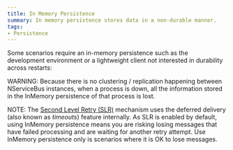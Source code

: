 ```yaml
---
title: In Memory Persistence
summary: In memory persistence stores data in a non-durable manner.
tags: 
- Persistence
---
```


Some scenarios require an in-memory persistence such as the development environment or a lightweight client not interested in durability across restarts:

<!-- import ConfiguringInMemory -->

WARNING: Because there is no clustering / replication happening between NServiceBus instances, when a process is down, all the information stored in the InMemory persistence of that process is lost.

NOTE: The [Second Level Retry (SLR)](/nservicebus/errors/automatic-retries.md) mechanism uses the deferred delivery (also known as *timeouts*) feature internally. As SLR is enabled by default, using InMemory persistence means you are risking losing messages that have failed processing and are waiting for another retry attempt. Use InMemory persistence only is scenarios where it is OK to lose messages.
